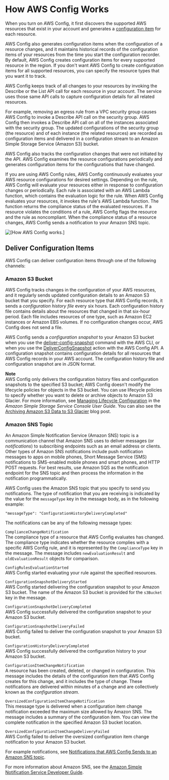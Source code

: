 # How AWS Config Works<a name="how-does-config-work"></a>

When you turn on AWS Config, it first discovers the supported AWS resources that exist in your account and generates a [configuration item](config-concepts.md#config-items) for each resource\. 

 AWS Config also generates configuration items when the configuration of a resource changes, and it maintains historical records of the configuration items of your resources from the time you start the configuration recorder\. By default, AWS Config creates configuration items for every supported resource in the region\. If you don't want AWS Config to create configuration items for all supported resources, you can specify the resource types that you want it to track\. 

AWS Config keeps track of all changes to your resources by invoking the Describe or the List API call for each resource in your account\. The service uses those same API calls to capture configuration details for all related resources\. 

For example, removing an egress rule from a VPC security group causes AWS Config to invoke a Describe API call on the security group\. AWS Config then invokes a Describe API call on all of the instances associated with the security group\. The updated configurations of the security group \(the resource\) and of each instance \(the related resources\) are recorded as configuration items and delivered in a configuration stream to an Amazon Simple Storage Service \(Amazon S3\) bucket\. 

AWS Config also tracks the configuration changes that were not initiated by the API\. AWS Config examines the resource configurations periodically and generates configuration items for the configurations that have changed\. 

If you are using AWS Config rules, AWS Config continuously evaluates your AWS resource configurations for desired settings\. Depending on the rule, AWS Config will evaluate your resources either in response to configuration changes or periodically\. Each rule is associated with an AWS Lambda function, which contains the evaluation logic for the rule\. When AWS Config evaluates your resources, it invokes the rule's AWS Lambda function\. The function returns the compliance status of the evaluated resources\. If a resource violates the conditions of a rule, AWS Config flags the resource and the rule as noncompliant\. When the compliance status of a resource changes, AWS Config sends a notification to your Amazon SNS topic\. 

![\[How AWS Config works.\]](http://docs.aws.amazon.com/config/latest/developerguide/images/how-AWSconfig-works.png)

## Deliver Configuration Items<a name="delivery-channel"></a>

AWS Config can deliver configuration items through one of the following channels:

### Amazon S3 Bucket<a name="delivery-channel-S3-bucket"></a>

AWS Config tracks changes in the configuration of your AWS resources, and it regularly sends updated configuration details to an Amazon S3 bucket that you specify\. For each resource type that AWS Config records, it sends a *configuration history file* every six hours\. Each configuration history file contains details about the resources that changed in that six\-hour period\. Each file includes resources of one type, such as Amazon EC2 instances or Amazon EBS volumes\. If no configuration changes occur, AWS Config does not send a file\.

AWS Config sends a *configuration snapshot* to your Amazon S3 bucket when you use the [deliver\-config\-snapshot](https://docs.aws.amazon.com/cli/latest/reference/configservice/deliver-config-snapshot.html) command with the AWS CLI, or when you use the [DeliverConfigSnapshot](https://docs.aws.amazon.com/config/latest/APIReference/API_DeliverConfigSnapshot.html) action with the AWS Config API\. A configuration snapshot contains configuration details for all resources that AWS Config records in your AWS account\. The configuration history file and configuration snapshot are in JSON format\.

**Note**  
AWS Config only delivers the configuration history files and configuration snapshots to the specified S3 bucket; AWS Config doesn't modify the lifecycle policies for objects in the S3 bucket\. You can use lifecycle policies to specify whether you want to delete or archive objects to Amazon S3 Glacier\. For more information, see [Managing Lifecycle Configuration](https://docs.aws.amazon.com/AmazonS3/latest/user-guide/LifecycleConfiguration.html) in the *Amazon Simple Storage Service Console User Guide*\. You can also see the [Archiving Amazon S3 Data to S3 Glacier](https://aws.amazon.com/blogs/aws/archive-s3-to-glacier/) blog post\.

### Amazon SNS Topic<a name="delivery-channel-SNS-topic"></a>

An Amazon Simple Notification Service \(Amazon SNS\) topic is a communication channel that Amazon SNS uses to deliver messages \(or *notifications*\) to subscribing endpoints such as an email address or clients\. Other types of Amazon SNS notifications include push notification messages to apps on mobile phones, Short Message Service \(SMS\) notifications to SMS\-enabled mobile phones and smart phones, and HTTP POST requests\. For best results, use Amazon SQS as the notification endpoint for the SNS topic and then process the information in the notification programmatically\.

AWS Config uses the Amazon SNS topic that you specify to send you notifications\. The type of notification that you are receiving is indicated by the value for the `messageType` key in the message body, as in the following example:

```
"messageType": "ConfigurationHistoryDeliveryCompleted"
```

The notifications can be any of the following message types:

`ComplianceChangeNotification`  
The compliance type of a resource that AWS Config evaluates has changed\. The compliance type indicates whether the resource complies with a specific AWS Config rule, and it is represented by the `ComplianceType` key in the message\. The message includes `newEvaluationResult` and `oldEvaluationResult` objects for comparison\.

`ConfigRulesEvaluationStarted`  
AWS Config started evaluating your rule against the specified resources\.

`ConfigurationSnapshotDeliveryStarted`  
AWS Config started delivering the configuration snapshot to your Amazon S3 bucket\. The name of the Amazon S3 bucket is provided for the `s3Bucket` key in the message\.

`ConfigurationSnapshotDeliveryCompleted`  
AWS Config successfully delivered the configuration snapshot to your Amazon S3 bucket\.

`ConfigurationSnapshotDeliveryFailed`  
AWS Config failed to deliver the configuration snapshot to your Amazon S3 bucket\.

`ConfigurationHistoryDeliveryCompleted`  
AWS Config successfully delivered the configuration history to your Amazon S3 bucket\.

`ConfigurationItemChangeNotification`  
A resource has been created, deleted, or changed in configuration\. This message includes the details of the configuration item that AWS Config creates for this change, and it includes the type of change\. These notifications are delivered within minutes of a change and are collectively known as the *configuration stream*\.

`OversizedConfigurationItemChangeNotification`  
This message type is delivered when a configuration item change notification exceeded the maximum size allowed by Amazon SNS\. The message includes a summary of the configuration item\. You can view the complete notification in the specified Amazon S3 bucket location\.

`OversizedConfigurationItemChangeDeliveryFailed`  
AWS Config failed to deliver the oversized configuration item change notification to your Amazon S3 bucket\.

For example notifications, see [Notifications that AWS Config Sends to an Amazon SNS topic](notifications-for-AWS-Config.md)\.

For more information about Amazon SNS, see the [Amazon Simple Notification Service Developer Guide](https://docs.aws.amazon.com/sns/latest/dg/)\.